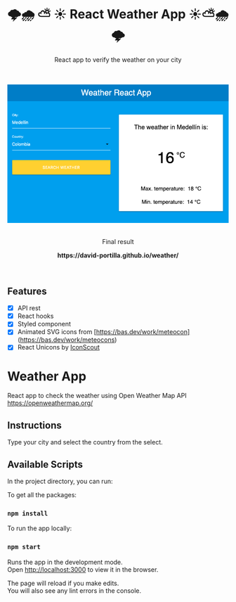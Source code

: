 <div align="center">
  <h1> 🌩️🌧️ ⛅ ☀️   React Weather App    ☀️⛅🌧️🌩️  </h1>
  <p> React app to verify the weather on your city </p>
  <br><br>
  <img src=".github/Weather-App.png">
  <br>
  <br>
  <p> Final result </p>
  <p><strong> https://david-portilla.github.io/weather/ </strong></p>
  <br>
</div>

## Features

- [x] API rest
- [x] React hooks
- [x] Styled component
- [x] Animated SVG icons from [https://bas.dev/work/meteocon] (https://bas.dev/work/meteocons)
- [x] React Unicons by <a href="https://iconscout.com/">IconScout</a>

# Weather App

React app to check the weather using Open Weather Map API
https://openweathermap.org/

## Instructions

Type your city and select the country from the select.

## Available Scripts

In the project directory, you can run:

To get all the packages:
### `npm install`

To run the app locally:
### `npm start`

Runs the app in the development mode.\
Open [http://localhost:3000](http://localhost:3000) to view it in the browser.

The page will reload if you make edits.\
You will also see any lint errors in the console.
